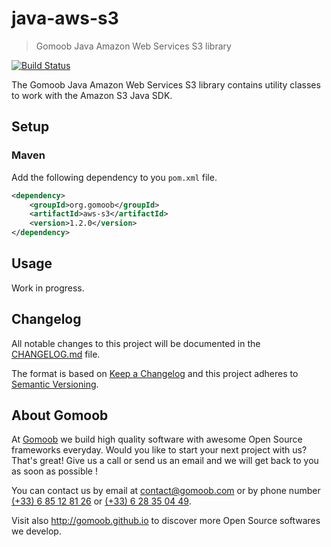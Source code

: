 # java-aws-s3

> Gomoob Java Amazon Web Services S3 library

[![Build Status](https://img.shields.io/travis/gomoob/java-aws-s3.svg?style=flat)](https://travis-ci.org/gomoob/java-aws-s3)

The Gomoob Java Amazon Web Services S3 library contains utility classes to work with the Amazon S3 Java SDK.

## Setup

### Maven

Add the following dependency to you `pom.xml` file.

```xml
<dependency>
    <groupId>org.gomoob</groupId>
    <artifactId>aws-s3</artifactId>
    <version>1.2.0</version>
</dependency>
```

## Usage

Work in progress.

## Changelog

All notable changes to this project will be documented in the
[CHANGELOG.md](https://github.com/gomoob/java-aws-s3/blob/master/CHANGELOG.md) file.

The format is based on [Keep a Changelog](http://keepachangelog.com/) and this project adheres to
[Semantic Versioning](http://semver.org/).

## About Gomoob

At [Gomoob](https://www.gomoob.com) we build high quality software with awesome Open Source frameworks everyday. Would
you like to start your next project with us? That's great! Give us a call or send us an email and we will get back to
you as soon as possible !

You can contact us by email at [contact@gomoob.com](mailto:contact@gomoob.com) or by phone number
[(+33) 6 85 12 81 26](tel:+33685128126) or [(+33) 6 28 35 04 49](tel:+33685128126).

Visit also http://gomoob.github.io to discover more Open Source softwares we develop.
